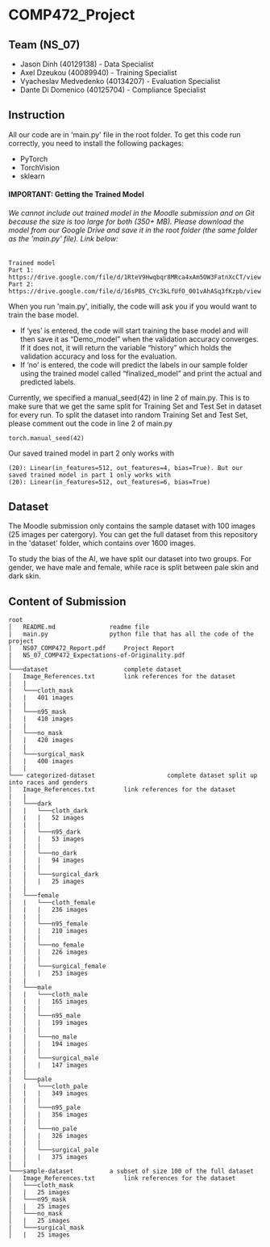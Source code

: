 # COMP472_Project

## Team (NS_07)
- Jason Dinh (40129138) - Data Specialist
- Axel Dzeukou (40089940) - Training Specialist
- Vyacheslav Medvedenko (40134207) - Evaluation Specialist
- Dante Di Domenico (40125704) - Compliance Specialist

## Instruction
All our code are in 'main.py' file in the root folder. To get this code run correctly, you need to install the following packages:
- PyTorch
- TorchVision
- sklearn

#### IMPORTANT: Getting the Trained Model
###### We cannot include out trained model in the Moodle submission and on Git because the size is too large for both (350+ MB). Please download the model from our Google Drive and save it in the root folder (the same folder as the 'main.py' file). Link below:
```
Trained model
Part 1: https://drive.google.com/file/d/1RteV9Hwqbqr8MRca4xAm5OW3FatnXcCT/view
Part 2: https://drive.google.com/file/d/16sPB5_CYc3kLfUfO_001vAhASq3fKzpb/view
```

When you run 'main.py', initially, the code will ask you if you would want to train the base model.
- If ‘yes’ is entered, the code will start training the base model and will then save it as “Demo_model” when the validation accuracy converges. If it does not, it will return the variable “history” which holds the validation accuracy and loss for the evaluation.  
- If ‘no’ is entered, the code will predict the labels in our sample folder using the trained model called “finalized_model” and print the actual and predicted labels.

Currently, we specified a manual_seed(42) in line 2 of main.py. This is to make sure that we get the same split for Training Set and Test Set in dataset for every run. To split the dataset into random Training Set and Test Set, please comment out the code in line 2 of main.py
```
torch.manual_seed(42)
```

Our saved trained model in part 2 only works with 
```
(20): Linear(in_features=512, out_features=4, bias=True). But our saved trained model in part 1 only works with  
(20): Linear(in_features=512, out_features=6, bias=True)
```


## Dataset
The Moodle submission only contains the sample dataset with 100 images (25 images per catergory). You can get the full dataset from this repository in the 'dataset' folder, which contains over 1600 images.

To study the bias of the AI, we have split our dataset into two groups. For gender, we have male and female, while race is split between pale skin and dark skin.


## Content of Submission
```
root
│   README.md				readme file
|   main.py					python file that has all the code of the project
|   NS07_COMP472_Report.pdf   	Project Report
|   NS_07_COMP472_Expectations-of-Originality.pdf
│
└───dataset               		complete dataset
│	Image_References.txt		link references for the dataset
|	|
|	└───cloth_mask
│	|	401 images
|	|
|	└───n95_mask
│	|	410 images
|	|
|	└───no_mask
│	|	420 images
|	|
|	└───surgical_mask
│	|	400 images
|	|
└─── categorized-dataset               		complete dataset split up into races and genders
│	Image_References.txt		link references for the dataset
|	|
|	└───dark
|	|	└───cloth_dark
│	|	|	52 images
|	|	|
|	|	└───n95_dark
|	│	|	53 images
|	|	|
|	|	└───no_dark
|	│	|	94 images
|	|	|
|	|	└───surgical_dark
|	│	|	25 images
|	|
|	└───female
|	|	└───cloth_female
│	|	|	236 images
|	|	|
|	|	└───n95_female
|	│	|	210 images
|	|	|
|	|	└───no_female
|	│	|	226 images
|	|	|
|	|	└───surgical_female
|	│	|	253 images
|	|
|	└───male
|	|	└───cloth_male
│	|	|	165 images
|	|	|
|	|	└───n95_male
|	│	|	199 images
|	|	|
|	|	└───no_male
|	│	|	194 images
|	|	|
|	|	└───surgical_male
|	│	|	147 images
|	|
|	└───pale
|	|	└───cloth_pale
│	|	|	349 images
|	|	|
|	|	└───n95_pale
|	│	|	356 images
|	|	|
|	|	└───no_pale
|	│	|	326 images
|	|	|
|	|	└───surgical_pale
|	│	|	375 images
|	|
└───sample-dataset			a subset of size 100 of the full dataset 
│	Image_References.txt		link references for the dataset
|	└───cloth_mask
│	|	25 images
|	└───n95_mask
│	|	25 images
|	└───no_mask
│	|	25 images
|	└───surgical_mask
│	|	25 images
```
